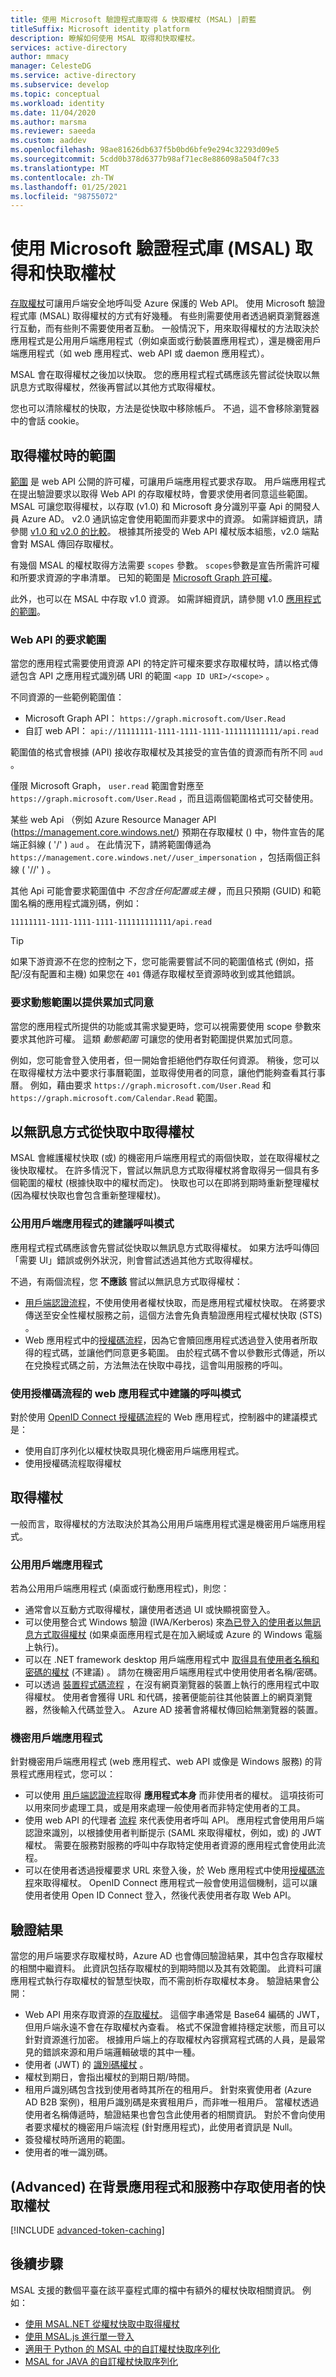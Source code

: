 ```yaml
---
title: 使用 Microsoft 驗證程式庫取得 & 快取權杖 (MSAL) |蔚藍
titleSuffix: Microsoft identity platform
description: 瞭解如何使用 MSAL 取得和快取權杖。
services: active-directory
author: mmacy
manager: CelesteDG
ms.service: active-directory
ms.subservice: develop
ms.topic: conceptual
ms.workload: identity
ms.date: 11/04/2020
ms.author: marsma
ms.reviewer: saeeda
ms.custom: aaddev
ms.openlocfilehash: 98ae81626db637f5b0bd6bfe9e294c32293d09e5
ms.sourcegitcommit: 5cdd0b378d6377b98af71ec8e886098a504f7c33
ms.translationtype: MT
ms.contentlocale: zh-TW
ms.lasthandoff: 01/25/2021
ms.locfileid: "98755072"
---
```

# <a name="acquire-and-cache-tokens-using-the-microsoft-authentication-library-msal"></a>使用 Microsoft 驗證程式庫 (MSAL) 取得和快取權杖

[存取權杖](access-tokens.md)可讓用戶端安全地呼叫受 Azure 保護的 Web API。 使用 Microsoft 驗證程式庫 (MSAL) 取得權杖的方式有好幾種。 有些則需要使用者透過網頁瀏覽器進行互動，而有些則不需要使用者互動。 一般情況下，用來取得權杖的方法取決於應用程式是公用用戶端應用程式（例如桌面或行動裝置應用程式），還是機密用戶端應用程式（如 web 應用程式、web API 或 daemon 應用程式）。

MSAL 會在取得權杖之後加以快取。 您的應用程式程式碼應該先嘗試從快取以無訊息方式取得權杖，然後再嘗試以其他方式取得權杖。

您也可以清除權杖的快取，方法是從快取中移除帳戶。 不過，這不會移除瀏覽器中的會話 cookie。

## <a name="scopes-when-acquiring-tokens"></a>取得權杖時的範圍

[範圍](v2-permissions-and-consent.md) 是 web API 公開的許可權，可讓用戶端應用程式要求存取。 用戶端應用程式在提出驗證要求以取得 Web API 的存取權杖時，會要求使用者同意這些範圍。 MSAL 可讓您取得權杖，以存取 (v1.0) 和 Microsoft 身分識別平臺 Api 的開發人員 Azure AD。 v2.0 通訊協定會使用範圍而非要求中的資源。 如需詳細資訊，請參閱 [v1.0 和 v2.0 的比較](../azuread-dev/azure-ad-endpoint-comparison.md)。 根據其所接受的 Web API 權杖版本組態，v2.0 端點會對 MSAL 傳回存取權杖。

有幾個 MSAL 的權杖取得方法需要 `scopes` 參數。 `scopes`參數是宣告所需許可權和所要求資源的字串清單。 已知的範圍是 [Microsoft Graph 許可權](/graph/permissions-reference)。

此外，也可以在 MSAL 中存取 v1.0 資源。 如需詳細資訊，請參閱 v1.0 [應用程式的範圍](msal-v1-app-scopes.md)。

### <a name="request-scopes-for-a-web-api"></a>Web API 的要求範圍

當您的應用程式需要使用資源 API 的特定許可權來要求存取權杖時，請以格式傳遞包含 API 之應用程式識別碼 URI 的範圍 `<app ID URI>/<scope>` 。

不同資源的一些範例範圍值：

- Microsoft Graph API： `https://graph.microsoft.com/User.Read`
- 自訂 web API： `api://11111111-1111-1111-1111-111111111111/api.read`

範圍值的格式會根據 (API) 接收存取權杖及其接受的宣告值的資源而有所不同 `aud` 。

僅限 Microsoft Graph， `user.read` 範圍會對應至 `https://graph.microsoft.com/User.Read` ，而且這兩個範圍格式可交替使用。

某些 web Api （例如 Azure Resource Manager API (https://management.core.windows.net/) 預期在存取權杖 () 中，物件宣告的尾端正斜線 ( '/' ) `aud` 。 在此情況下，請將範圍傳遞為 `https://management.core.windows.net//user_impersonation` ，包括兩個正斜線 ( '//' ) 。

其他 Api 可能會要求範圍值中 *不包含任何配置或主機* ，而且只預期 (GUID) 和範圍名稱的應用程式識別碼，例如：

`11111111-1111-1111-1111-111111111111/api.read`

> [!TIP]
> 如果下游資源不在您的控制之下，您可能需要嘗試不同的範圍值格式 (例如，搭配/沒有配置和主機) 如果您在 `401` 傳遞存取權杖至資源時收到或其他錯誤。

### <a name="request-dynamic-scopes-for-incremental-consent"></a>要求動態範圍以提供累加式同意

當您的應用程式所提供的功能或其需求變更時，您可以視需要使用 scope 參數來要求其他許可權。 這類 *動態範圍* 可讓您的使用者對範圍提供累加式同意。

例如，您可能會登入使用者，但一開始會拒絕他們存取任何資源。 稍後，您可以在取得權杖方法中要求行事曆範圍，並取得使用者的同意，讓他們能夠查看其行事曆。 例如，藉由要求 `https://graph.microsoft.com/User.Read` 和 `https://graph.microsoft.com/Calendar.Read` 範圍。

## <a name="acquiring-tokens-silently-from-the-cache"></a>以無訊息方式從快取中取得權杖

MSAL 會維護權杖快取 (或) 的機密用戶端應用程式的兩個快取，並在取得權杖之後快取權杖。 在許多情況下，嘗試以無訊息方式取得權杖將會取得另一個具有多個範圍的權杖 (根據快取中的權杖而定)。 快取也可以在即將到期時重新整理權杖 (因為權杖快取也會包含重新整理權杖)。

### <a name="recommended-call-pattern-for-public-client-applications"></a>公用用戶端應用程式的建議呼叫模式

應用程式程式碼應該會先嘗試從快取以無訊息方式取得權杖。 如果方法呼叫傳回「需要 UI」錯誤或例外狀況，則會嘗試透過其他方式取得權杖。

不過，有兩個流程，您 **不應該** 嘗試以無訊息方式取得權杖：

- [用戶端認證流程](msal-authentication-flows.md#client-credentials)，不使用使用者權杖快取，而是應用程式權杖快取。 在將要求傳送至安全性權杖服務之前，這個方法會先負責驗證應用程式權杖快取 (STS) 。
- Web 應用程式中的[授權碼流程](msal-authentication-flows.md#authorization-code)，因為它會贖回應用程式透過登入使用者所取得的程式碼，並讓他們同意更多範圍。 由於程式碼不會以參數形式傳遞，所以在兌換程式碼之前，方法無法在快取中尋找，這會叫用服務的呼叫。

### <a name="recommended-call-pattern-in-web-apps-using-the-authorization-code-flow"></a>使用授權碼流程的 web 應用程式中建議的呼叫模式

對於使用 [OpenID Connect 授權碼流程](v2-protocols-oidc.md)的 Web 應用程式，控制器中的建議模式是：

- 使用自訂序列化以權杖快取具現化機密用戶端應用程式。
- 使用授權碼流程取得權杖

## <a name="acquiring-tokens"></a>取得權杖

一般而言，取得權杖的方法取決於其為公用用戶端應用程式還是機密用戶端應用程式。

### <a name="public-client-applications"></a>公用用戶端應用程式

若為公用用戶端應用程式 (桌面或行動應用程式)，則您：

- 通常會以互動方式取得權杖，讓使用者透過 UI 或快顯視窗登入。
- 可以使用整合式 Windows 驗證 (IWA/Kerberos) 來[為已登入的使用者以無訊息方式取得權杖](msal-authentication-flows.md#integrated-windows-authentication) (如果桌面應用程式是在加入網域或 Azure 的 Windows 電腦上執行)。
- 可以在 .NET framework desktop 用戶端應用程式中 [取得具有使用者名稱和密碼的權杖](msal-authentication-flows.md#usernamepassword) (不建議) 。 請勿在機密用戶端應用程式中使用使用者名稱/密碼。
- 可以透過 [裝置程式碼流程](msal-authentication-flows.md#device-code) ，在沒有網頁瀏覽器的裝置上執行的應用程式中取得權杖。 使用者會獲得 URL 和代碼，接著便能前往其他裝置上的網頁瀏覽器，然後輸入代碼並登入。 Azure AD 接著會將權杖傳回給無瀏覽器的裝置。

### <a name="confidential-client-applications"></a>機密用戶端應用程式

針對機密用戶端應用程式 (web 應用程式、web API 或像是 Windows 服務) 的背景程式應用程式，您可以：

- 可以使用 [用戶端認證流程](msal-authentication-flows.md#client-credentials)取得 **應用程式本身** 而非使用者的權杖。 這項技術可以用來同步處理工具，或是用來處理一般使用者而非特定使用者的工具。
- 使用 web API 的代理者 [流程](msal-authentication-flows.md#on-behalf-of) 來代表使用者呼叫 API。 應用程式會使用用戶端認證來識別，以根據使用者判斷提示 (SAML 來取得權杖，例如，或) 的 JWT 權杖。 需要在服務對服務的呼叫中存取特定使用者資源的應用程式會使用此流程。
- 可以在使用者透過授權要求 URL 來登入後，於 Web 應用程式中使用[授權碼流程](msal-authentication-flows.md#authorization-code)來取得權杖。 OpenID Connect 應用程式一般會使用這個機制，這可以讓使用者使用 Open ID Connect 登入，然後代表使用者存取 Web API。

## <a name="authentication-results"></a>驗證結果

當您的用戶端要求存取權杖時，Azure AD 也會傳回驗證結果，其中包含存取權杖的相關中繼資料。 此資訊包括存取權杖的到期時間以及其有效範圍。 此資料可讓應用程式執行存取權杖的智慧型快取，而不需剖析存取權杖本身。 驗證結果會公開：

- Web API 用來存取資源的[存取權杖](access-tokens.md)。 這個字串通常是 Base64 編碼的 JWT，但用戶端永遠不會在存取權杖內查看。 格式不保證會維持穩定狀態，而且可以針對資源進行加密。 根據用戶端上的存取權杖內容撰寫程式碼的人員，是最常見的錯誤來源和用戶端邏輯破壞的其中一種。
- 使用者 (JWT) 的 [識別碼權杖](id-tokens.md) 。
- 權杖到期日，會指出權杖的到期日期/時間。
- 租用戶識別碼包含找到使用者時其所在的租用戶。 針對來賓使用者 (Azure AD B2B 案例)，租用戶識別碼是來賓租用戶，而非唯一租用戶。 當權杖透過使用者名稱傳遞時，驗證結果也會包含此使用者的相關資訊。 對於不會向使用者要求權杖的機密用戶端流程 (針對應用程式)，此使用者資訊是 Null。
- 簽發權杖時所適用的範圍。
- 使用者的唯一識別碼。

## <a name="advanced-accessing-the-users-cached-tokens-in-background-apps-and-services"></a> (Advanced) 在背景應用程式和服務中存取使用者的快取權杖

[!INCLUDE [advanced-token-caching](../../../includes/advanced-token-cache.md)]

## <a name="next-steps"></a>後續步驟

MSAL 支援的數個平臺在該平臺程式庫的檔中有額外的權杖快取相關資訊。 例如：
- [使用 MSAL.NET 從權杖快取中取得權杖](msal-net-acquire-token-silently.md)
- [使用 MSAL.js 進行單一登入](msal-js-sso.md)
- [適用于 Python 的 MSAL 中的自訂權杖快取序列化](msal-python-token-cache-serialization.md)
- [MSAL for JAVA 的自訂權杖快取序列化](msal-java-token-cache-serialization.md)
